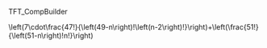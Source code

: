 TFT_CompBuilder

\left(7\cdot\frac{47!}{\left(49-n\right)!\left(n-2\right)!}\right)+\left(\frac{51!}{\left(51-n\right)!n!}\right)
